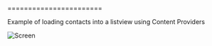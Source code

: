 =======================

Example of loading contacts into a listview using Content Providers

![Screen](http://i.imgur.com/4AHa6KN.png)
